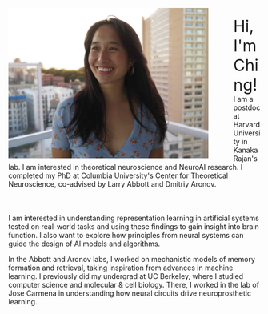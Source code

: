 ﻿---
layout: article
title:
---

<img style="float: left; margin: 0 50px 0 0;" src="/ching-photos/ching_fang_neuroscience.jpg"
 width="400" height="auto"
alt="Image of Ching Fang, neuroscientist at Columbia University."
/>
<br>
<font size="6"> Hi, I'm Ching!</font>
I am a postdoc at Harvard University in Kanaka Rajan's lab. I am interested in theoretical neuroscience and NeuroAI research. I completed my PhD at Columbia University's Center for Theoretical Neuroscience, co-advised by Larry Abbott and Dmitriy Aronov.
<br><br><br><br>
I am interested in understanding representation learning in artificial systems tested on real-world tasks and using these findings to gain insight into brain function. I also want to explore how principles from neural systems can guide the design of AI models and algorithms.

In the Abbott and Aronov labs, I worked on mechanistic models of memory formation and retrieval, taking inspiration from advances in machine learning. I previously did my undergrad at UC Berkeley, where I studied computer science and molecular & cell biology. There, I worked in the lab of Jose Carmena in understanding how neural circuits drive neuroprosthetic learning.


